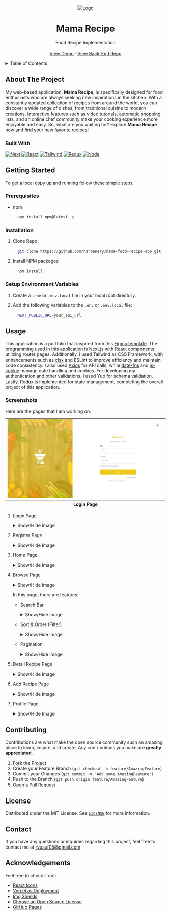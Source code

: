<a name="readme-top"></a>

<div align="center">
  <a href="https://github.com/harbanery/mama-food-recipe-app">
    <img src="./public/brandicon.ico" alt="Logo" width="80">
  </a>

  <h1 align="center">Mama Recipe</h1>

  <p align="center">
    Food Recipe Implementation
    <br />
    <br />
    <a href="https://mama-recipe-food.vercel.app/" target="_blank">View Demo</a>
    ·
    <a href="https://github.com/harbanery/be-mama-food-recipe-app" target="_blank">View Back-End Repo</a>
  </p>
</div>

<details>
  <summary>Table of Contents</summary>
  <ul>
    <li>
      <a href="#about-the-project">About The Project</a>
      <ul>
        <li><a href="#built-with">Built With</a></li>
      </ul>
    </li>
    <li>
      <a href="#getting-started">Getting Started</a>
      <ul>
        <li><a href="#prerequisites">Prerequisites</a></li>
        <li><a href="#installation">Installation</a></li>
        <li><a href="#setup-environment-variables">Setup Environment Variables</a></li>
      </ul>
    </li>
    <li><a href="#usage">Usage</a>
    <ul>
        <!-- <li><a href="#features">Features</a></li> -->
        <li><a href="#screenshots">Screenshots</a></li>
      </ul>
    </li>
    <li><a href="#contributing">Contributing</a></li>
    <li><a href="#license">License</a></li>
    <li><a href="#contact">Contact</a></li>
    <li><a href="#acknowledgements">Acknowledgements</a></li>
  </ul>
</details>

## About The Project

My web-based application, **Mama Recipe**, is specifically designed for food enthusiasts who are always seeking new inspirations in the kitchen. With a constantly updated collection of recipes from around the world, you can discover a wide range of dishes, from traditional cuisine to modern creations. Interactive features such as video tutorials, automatic shopping lists, and an online chef community make your cooking experience more enjoyable and easy. So, what are you waiting for? Explore **Mama Recipe** now and find your new favorite recipes!

### Built With

[![Next][Next.js]][Next-url]
[![React][React.js]][React-url]
[![Tailwind][Tailwind]][Tailwind-url]
[![Redux][Redux]][Redux-url]
[![Node][Node.js]][Node-url]

## Getting Started

To get a local copy up and running follow these simple steps.

### Prerequisites

- npm

  ```sh
    npm install npm@latest -g
  ```

### Installation

1. Clone Repo

   ```sh
     git clone https://github.com/harbanery/mama-food-recipe-app.git
   ```

2. Install NPM packages

   ```sh
     npm install
   ```

### Setup Environment Variables

1. Create a `.env` or `.env.local` file in your local root directory.

2. Add the following variables to the `.env` or `.env.local` file:

   ```sh
     NEXT_PUBLIC_URL=your_api_url
   ```

## Usage

This application is a portfolio that inspired from this [Figma template](https://www.figma.com/design/SUbBTYCq1e4ngRt20lSdqr/Food-Recipe?node-id=47-1273&t=zKQHFrZI17X3NJUQ-0). The programming used in this application is Next.js with React components utilizing router pages. Additionally, I used Tailwind as CSS Framework, with enhancements such as [clsx](https://www.npmjs.com/package/clsx) and ESLint to improve efficiency and maintain code consistency. I also used [Axios](https://axios-http.com/docs/intro) for API calls, while [date-fns](https://date-fns.org/) and [js-cookie](https://github.com/js-cookie/js-cookie) manage date handling and cookies. For developing my authentication and other validations, I used Yup for schema validation. Lastly, Redux is implemented for state management, completing the overall project of this application.

<!-- ### Features -->

### Screenshots

Here are the pages that I am working on:

<table>
   <tr>
      <td><img src="./public/screenshots/Login.png" alt="Login Page" width="100%"/></td>
  </tr>
   <tr>
      <th>Login Page</th>
   </tr>
</table>

1.  Login Page

    <details>
       <summary>Show/Hide Image</summary>
       <br>
       <img src="./public/screenshots/Login.png" alt="Login Page">
    </details>

2.  Register Page

    <details>
       <summary>Show/Hide Image</summary>
       <br>
       <img src="./public/screenshots/Register.png" alt="Register Page">
    </details>

3.  Home Page

    <details>
       <summary>Show/Hide Image</summary>
       <br>
       <img src="./public/screenshots/Home.png" alt="Landing Page">
    </details>

4.  Browse Page

    <details>
       <summary>Show/Hide Image</summary>
       <br>
       <img src="./public/screenshots/Browse.png" alt="Browse Page">
    </details>

    In this page, there are features:

    - Search Bar

      <details>
         <summary>Show/Hide Image</summary>
         <br>
         <img src="./public/screenshots/Browse-Search.png" alt="Browse Page">
      </details>

    - Sort & Order (Filter)

      <details>
         <summary>Show/Hide Image</summary>
         <br>
         <img src="./public/screenshots/Browse-Sort&Order.png" alt="Browse Page">
      </details>

    - Pagination

      <details>
         <summary>Show/Hide Image</summary>
         <br>
         <img src="./public/screenshots/Browse-Pagination.png" alt="Browse Page">
      </details>

5.  Detail Recipe Page

    <details>
       <summary>Show/Hide Image</summary>
       <br>
       <img src="./public/screenshots/Detail Recipe.png" alt="Detail Recipe Page">
    </details>

6.  Add Recipe Page

    <details>
       <summary>Show/Hide Image</summary>
       <br>
       <img src="./public/screenshots/Add Recipe.png" alt="Add Recipe Page">
    </details>

7.  Profile Page

    <details>
       <summary>Show/Hide Image</summary>
       <br>
       <img src="./public/screenshots/Profile.png" alt="Profile Page">
    </details>

## Contributing

Contributions are what make the open source community such an amazing place to learn, inspire, and create. Any contributions you make are **greatly appreciated**.

1. Fork the Project
2. Create your Feature Branch (`git checkout -b feature/AmazingFeature`)
3. Commit your Changes (`git commit -m 'Add some AmazingFeature'`)
4. Push to the Branch (`git push origin feature/AmazingFeature`)
5. Open a Pull Request

## License

Distributed under the MIT License. See [`LICENSE`](https://github.com/harbanery/mama-food-recipe-app/blob/main/LICENSE) for more information.

## Contact

If you have any questions or inquiries regarding this project, feel free to contact me at ryusuf05@gmail.com

## Acknowledgements

Feel free to check it out:

<!-- - [Node.js](https://nodejs.org/en) -->
<!-- - [React Dom Router](https://reactrouter.com/en/main) -->

- [React Icons](https://react-icons.github.io/react-icons/)
- [Vercel as Deployment](https://vercel.com/)
- [Img Shields](https://shields.io)
- [Choose an Open Source License](https://choosealicense.com/)
- [GitHub Pages](https://pages.github.com/)

<!-- MARKDOWN LINKS & IMAGES -->

[Node.js]: https://img.shields.io/badge/node.js-339933?style=for-the-badge&logo=nodedotjs&logoColor=white
[Node-url]: https://nodejs.org/en
[Next.js]: https://img.shields.io/badge/next.js-000000?style=for-the-badge&logo=nextdotjs&logoColor=white
[Next-url]: https://nextjs.org/
[React.js]: https://img.shields.io/badge/React-20232A?style=for-the-badge&logo=react&logoColor=white
[React-url]: https://reactjs.org/
[Tailwind]: https://img.shields.io/badge/tailwindcss-38B2AC?style=for-the-badge&logo=tailwind-css&logoColor=white
[Tailwind-url]: https://tailwindcss.com/
[Redux]: https://img.shields.io/badge/redux-764ABC?style=for-the-badge&logo=redux&logoColor=white
[Redux-url]: https://redux.js.org/

